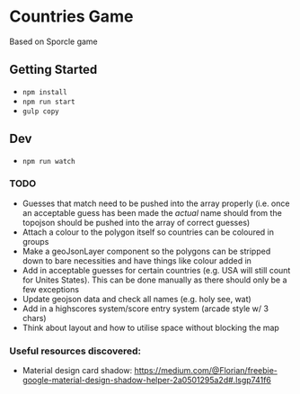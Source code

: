 # Countries Game
Based on Sporcle game

## Getting Started
- `npm install`
- `npm run start`
- `gulp copy`

## Dev
- `npm run watch`

### TODO
- Guesses that match need to be pushed into the array properly (i.e. once an acceptable guess has been made the _actual_ name should from the topojson should be pushed into the array of correct guesses)
- Attach a colour to the polygon itself so countries can be coloured in groups
- Make a geoJsonLayer component so the polygons can be stripped down to bare necessities and have things like colour added in
- Add in acceptable guesses for certain countries (e.g. USA will still count for Unites States). This can be done manually as there should only be a few exceptions
- Update geojson data and check all names (e.g. holy see, wat)
- Add in a highscores system/score entry system (arcade style w/ 3 chars)
- Think about layout and how to utilise space without blocking the map

### Useful resources discovered:
- Material design card shadow: https://medium.com/@Florian/freebie-google-material-design-shadow-helper-2a0501295a2d#.lsgp741f6